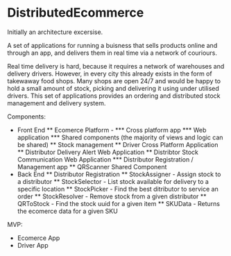 # DistributedEcommerce

Initially an architecture excersise. 

A set of applications for running a buisness that sells products online and through an app, and delivers them in real time via a network of couriours.

Real time delivery is hard, because it requires a network of warehouses and delivery drivers. However, in every city this already exists in the form of takewaway food shops. Many shops are open 24/7 and would be happy to hold a small amount of stock, picking and delivering it using under utilised drivers. This set of applications provides an ordering and distributed stock management and delivery system. 

Components:
* Front End
** Ecomerce Platform - 
*** Cross platform app
*** Web application
*** Shared components (the majority of views and logic can be shared)
** Stock management
** Driver Cross Platform Application
** Distributor Delivery Alert Web Application
** Distribtor Stock Communication Web Application
*** Distributor Registration / Management app
** QRScanner Shared Component
* Back End
** Distributor Registration
** StockAssigner - Assign stock to a distributor
** StockSelector - List stock available for delivery to a specific location
** StockPicker - Find the best ditributor to service an order
** StockResolver - Remove stock from a given distributor
** QRToStock - Find the stock uuid for a given item
** SKUData - Returns the ecomerce data for a given SKU

MVP:
* Ecomerce App
* Driver App

